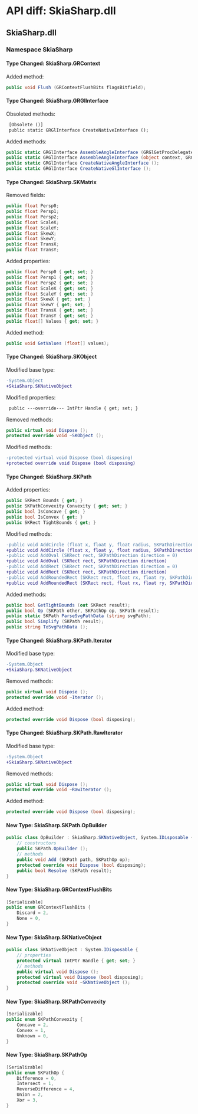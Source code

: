 # API diff: SkiaSharp.dll

## SkiaSharp.dll

### Namespace SkiaSharp

#### Type Changed: SkiaSharp.GRContext

Added method:

```csharp
public void Flush (GRContextFlushBits flagsBitfield);
```


#### Type Changed: SkiaSharp.GRGlInterface

Obsoleted methods:

```diff
 [Obsolete ()]
 public static GRGlInterface CreateNativeInterface ();
```

Added methods:

```csharp
public static GRGlInterface AssembleAngleInterface (GRGlGetProcDelegate get);
public static GRGlInterface AssembleAngleInterface (object context, GRGlGetProcDelegate get);
public static GRGlInterface CreateNativeAngleInterface ();
public static GRGlInterface CreateNativeGlInterface ();
```


#### Type Changed: SkiaSharp.SKMatrix

Removed fields:

```csharp
public float Persp0;
public float Persp1;
public float Persp2;
public float ScaleX;
public float ScaleY;
public float SkewX;
public float SkewY;
public float TransX;
public float TransY;
```

Added properties:

```csharp
public float Persp0 { get; set; }
public float Persp1 { get; set; }
public float Persp2 { get; set; }
public float ScaleX { get; set; }
public float ScaleY { get; set; }
public float SkewX { get; set; }
public float SkewY { get; set; }
public float TransX { get; set; }
public float TransY { get; set; }
public float[] Values { get; set; }
```

Added method:

```csharp
public void GetValues (float[] values);
```


#### Type Changed: SkiaSharp.SKObject

Modified base type:

```diff
-System.Object
+SkiaSharp.SKNativeObject
```

Modified properties:

```diff
 public ---override--- IntPtr Handle { get; set; }
```

Removed methods:

```csharp
public virtual void Dispose ();
protected override void ~SKObject ();
```

Modified methods:

```diff
-protected virtual void Dispose (bool disposing)
+protected override void Dispose (bool disposing)
```


#### Type Changed: SkiaSharp.SKPath

Added properties:

```csharp
public SKRect Bounds { get; }
public SKPathConvexity Convexity { get; set; }
public bool IsConcave { get; }
public bool IsConvex { get; }
public SKRect TightBounds { get; }
```

Modified methods:

```diff
-public void AddCircle (float x, float y, float radius, SKPathDirection dir = 0)
+public void AddCircle (float x, float y, float radius, SKPathDirection dir)
-public void AddOval (SKRect rect, SKPathDirection direction = 0)
+public void AddOval (SKRect rect, SKPathDirection direction)
-public void AddRect (SKRect rect, SKPathDirection direction = 0)
+public void AddRect (SKRect rect, SKPathDirection direction)
-public void AddRoundedRect (SKRect rect, float rx, float ry, SKPathDirection dir = 0)
+public void AddRoundedRect (SKRect rect, float rx, float ry, SKPathDirection dir)
```

Added methods:

```csharp
public bool GetTightBounds (out SKRect result);
public bool Op (SKPath other, SKPathOp op, SKPath result);
public static SKPath ParseSvgPathData (string svgPath);
public bool Simplify (SKPath result);
public string ToSvgPathData ();
```

#### Type Changed: SkiaSharp.SKPath.Iterator

Modified base type:

```diff
-System.Object
+SkiaSharp.SKNativeObject
```

Removed methods:

```csharp
public virtual void Dispose ();
protected override void ~Iterator ();
```

Added method:

```csharp
protected override void Dispose (bool disposing);
```


#### Type Changed: SkiaSharp.SKPath.RawIterator

Modified base type:

```diff
-System.Object
+SkiaSharp.SKNativeObject
```

Removed methods:

```csharp
public virtual void Dispose ();
protected override void ~RawIterator ();
```

Added method:

```csharp
protected override void Dispose (bool disposing);
```


#### New Type: SkiaSharp.SKPath.OpBuilder

```csharp
public class OpBuilder : SkiaSharp.SKNativeObject, System.IDisposable {
	// constructors
	public SKPath.OpBuilder ();
	// methods
	public void Add (SKPath path, SKPathOp op);
	protected override void Dispose (bool disposing);
	public bool Resolve (SKPath result);
}
```


#### New Type: SkiaSharp.GRContextFlushBits

```csharp
[Serializable]
public enum GRContextFlushBits {
	Discard = 2,
	None = 0,
}
```

#### New Type: SkiaSharp.SKNativeObject

```csharp
public class SKNativeObject : System.IDisposable {
	// properties
	protected virtual IntPtr Handle { get; set; }
	// methods
	public virtual void Dispose ();
	protected virtual void Dispose (bool disposing);
	protected override void ~SKNativeObject ();
}
```

#### New Type: SkiaSharp.SKPathConvexity

```csharp
[Serializable]
public enum SKPathConvexity {
	Concave = 2,
	Convex = 1,
	Unknown = 0,
}
```

#### New Type: SkiaSharp.SKPathOp

```csharp
[Serializable]
public enum SKPathOp {
	Difference = 0,
	Intersect = 1,
	ReverseDifference = 4,
	Union = 2,
	Xor = 3,
}
```


